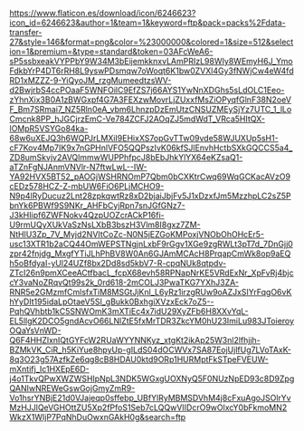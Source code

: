 https://www.flaticon.es/download/icon/6246623?icon_id=6246623&author=1&team=1&keyword=ftp&pack=packs%2Fdata-transfer-27&style=146&format=png&color=%23000000&colored=1&size=512&selection=1&premium=&type=standard&token=03AFcWeA6-sP5ssbxeakVYPPbY9W34M3bEijemkknxvLAmPRIzL98WIy8WEmyH6J_YmoFdkbYrP4DT6rRH8L9yswPDsmqw7oWoqt6K1bw0ZVXl4Gy3fNWjCw4eW4fdRD1xMZZZ-9-YiQyoJM_rzgMumeedtzsWV-d2BwjrbS4ccPOaaF5WNFOilC9EfZS7j66AYS1YwNnXDGhs5sLdOLC1Eeo-zYhnXix3B0A1zBWGxpf4G7A3FEXzwMovrLjZUxxfMsZiOPyqfGlnF38N2oeVF_Bm7SRmai7_NZ5Rln0eA_vbm6LhnzpDzEmUtzCNSUZMEySjYz7UTC_1_lLoCmcnk8PP_hJGCjrzEmC-Ve784ZCFJ2AOqZJ5mdWdT_VRca5HItQX-lOMpR5VSYGo84ka-68w6uXEJQ3h6WQPJrLMXiI9EHixXS7opGvTTw09vde58WJUXUp5sH1-cF7Kov4Mp7IK9x7nGPHnlVFO5QQPszIvK06kfSJlEnvhHctbSXkGQCCS5a4_ZD8umSkvjv2AVQlmmwWUPPhfpcJ8bEbJhkYlYX64eKZsaQ1-aTZnFgNJAnmVNVlr-N7ftwLwL--IW-YA92HVX5BT52_pAOGjWSHRNOmP7Qbm0bCXKtrCwq69WqGCKacAVzO9cEDz578HCZ-Z-mbUW6FiO6PLjMCHO9-N9p4lRyDucuz2Lnt28zpkqwtRz8xD2bjaiJbjFv5J1xDzxfJm5MzzhpLC2sZ5PbnYk6PBWf9S9NKr_AHFbCyjRpn7snJGfGNz7-J3kHIipf6ZWFNokv4QzpUOZcrACkP16fi-U9rmUQyXUkVaSzNsLXbB3bszH3Vlm8I8gxz7ZM-NtHlU3Zp_7V_Myjd2NVItCoZc-N0N5jEZGoKMPoxjVNObOhOHcEr5-usc13XTR1b2aCQ44OmWEPSTNgjnLxbF9rGgv1XGe9zgRWLt3pT7d_7DnGjj0zpr42fnjdg_MxgfYTiJLhPhBV8W0An6GJAmMCAcH8PrqapCmWk8op9aEQh5oBfdyaI-yUl24UZf8bx2Dd8sd5kbV7-R-cpqNUk8qtpdv-ZTcI26n9pmXCeeACtfbacL_fcpX68evh58RPNapNrKE5VRdExNr_XpFvRj4bjccY3vaNoZRqvQt99s2k_0rd618-2mCOLJ3PwaTKG7YXhJ3ZA-RNR5e2GMzmfCmlsfxTiM8MSGtJjKnl_L6yRz1irzgRUw9oAZJxSIYrFqgO6vKhYyDIt195idaLpOtaeV5SI_gBukk0BxhgiXVzxEck7oZ5--PqhQVhbtb1kC5SNWOmK3mXTiEc4x7idU29XyZFb6H8XXvYqL-EL5llgK2DCO5gndAcvO66LNlZtE5fxMrTDR3ZkcYM0hU23ImiLu983JToieroyOQaYsVnWD-Q6F4HHZlxnIQtGYFcW2RUaWYYNNKyz_xtgKt2ikAp25W3nl2lfhjjh-BZMkVK_CiR_h5KiYue8hpyUp-gILdS04dOCWVx7SA87EojUjlfUg7LVoTAxK-8q3O23g57AzfkZe6qg8cB8HDAU0ktd9ORp1HURMptFkSTpeFVEUW-mXntifj_Ic1HXEpE6D-j4o1TkvQPwXWZWSHIpNpL3NDK5WGxgUOXNyQ5F0NUzNpED93c8D9ZpgQANIwNREWeGswGojGmyZmR9-Vo1hsrYNBjE21d0VJajeqp0sffebp_UBfYlRyMBMSDVhM4j8cFxuAgoJSOlrYvMzHJJlQeVGHOttZU5Xp2fPfoS1Seb7cLQQwVIIDcrO9wOlxcY0bFkmoMN2WkzX1WIjP7PqNhDuOwxnGAkH0g&search=ftp